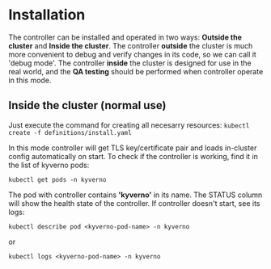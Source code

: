 # Installation

The controller can be installed and operated in two ways: **Outside the cluster** and **Inside the cluster**. The controller **outside** the cluster is much more convenient to debug and verify changes in its code, so we can call it 'debug mode'. The controller **inside** the cluster is designed for use in the real world, and the **QA testing** should be performed when controller operate in this mode.


## Inside the cluster (normal use)

Just execute the command for creating all necesarry resources:
`kubectl create -f definitions/install.yaml`

In this mode controller will get TLS key/certificate pair and loads in-cluster config automatically on start.
To check if the controller is working, find it in the list of kyverno pods:

`kubectl get pods -n kyverno`

The pod with controller contains **'kyverno'** in its name. The STATUS column will show the health state of the controller. If controller doesn't start, see its logs:

`kubectl describe pod <kyverno-pod-name> -n kyverno`

or

`kubectl logs <kyverno-pod-name> -n kyverno`

